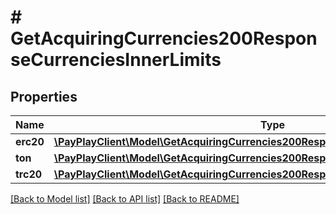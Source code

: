 # # GetAcquiringCurrencies200ResponseCurrenciesInnerLimits

## Properties

Name | Type | Description | Notes
------------ | ------------- | ------------- | -------------
**erc20** | [**\PayPlayClient\Model\GetAcquiringCurrencies200ResponseCurrenciesInnerLimitsERC20**](GetAcquiringCurrencies200ResponseCurrenciesInnerLimitsERC20.md) |  |
**ton** | [**\PayPlayClient\Model\GetAcquiringCurrencies200ResponseCurrenciesInnerLimitsERC20**](GetAcquiringCurrencies200ResponseCurrenciesInnerLimitsERC20.md) |  |
**trc20** | [**\PayPlayClient\Model\GetAcquiringCurrencies200ResponseCurrenciesInnerLimitsERC20**](GetAcquiringCurrencies200ResponseCurrenciesInnerLimitsERC20.md) |  |

[[Back to Model list]](../../README.md#models) [[Back to API list]](../../README.md#endpoints) [[Back to README]](../../README.md)

